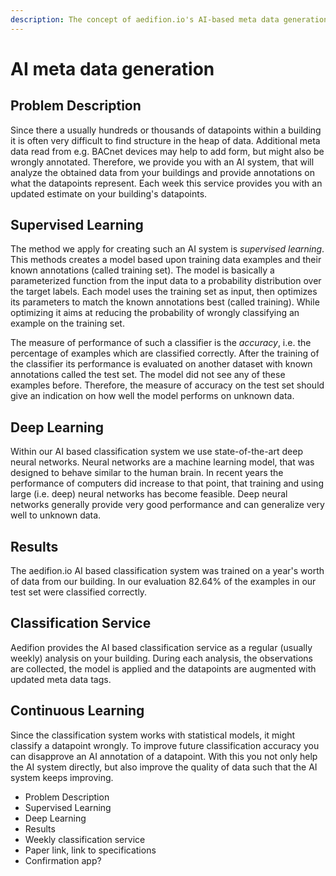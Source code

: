 ```yaml
---
description: The concept of aedifion.io's AI-based meta data generation
---
```


# AI meta data generation

## Problem Description

Since there a usually hundreds or thousands of datapoints within a building it is often very difficult to find structure in the heap of data. Additional meta data read from e.g. BACnet devices may help to add form, but might also be wrongly annotated. Therefore, we provide you with an AI system, that will analyze the obtained data from your buildings and provide annotations on what the datapoints represent. Each week this service provides you with an updated estimate on your building's datapoints.

## Supervised Learning

The method we apply for creating such an AI system is _supervised learning_. This methods creates a model based upon training data examples and their known annotations \(called training set\). The model is basically a parameterized function from the input data to a probability distribution over the target labels. Each model uses the training set as input, then optimizes its parameters to match the known annotations best \(called training\). While optimizing it aims at reducing the probability of wrongly classifying an example on the training set.

The measure of performance of such a classifier is the _accuracy_, i.e. the percentage of examples which are classified correctly. After the training of the classifier its performance is evaluated on another dataset with known annotations called the test set. The model did not see any of these examples before. Therefore, the measure of accuracy on the test set should give an indication on how well the model performs on unknown data.

## Deep Learning

Within our AI based classification system we use state-of-the-art deep neural networks. Neural networks are a machine learning model, that was designed to behave similar to the human brain. In recent years the performance of computers did increase to that point, that training and using large \(i.e. deep\) neural networks has become feasible. Deep neural networks generally provide very good performance and can generalize very well to unknown data.

## Results

The aedifion.io AI based classification system was trained on a year's worth of data from our building. In our evaluation 82.64% of the examples in our test set were classified correctly.

## Classification Service

Aedifion provides the AI based classification service as a regular \(usually weekly\) analysis on your building. During each analysis, the observations are collected, the model is applied and the datapoints are augmented with updated meta data tags.

## Continuous Learning

Since the classification system works with statistical models, it might classify a datapoint wrongly. To improve future classification accuracy you can disapprove an AI annotation of a datapoint. With this you not only help the AI system directly, but also improve the quality of data such that the AI system keeps improving.



* Problem Description
* Supervised Learning
* Deep Learning
* Results
* Weekly classification service
* Paper link, link to specifications
* Confirmation app?

